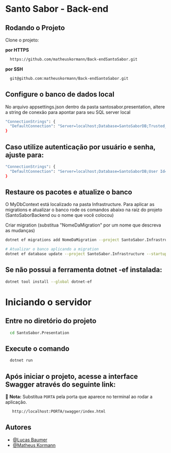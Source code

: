 
# Santo Sabor - Back-end


## Rodando o Projeto

Clone o projeto: 

**por HTTPS**

```bash
  https://github.com/matheuskormann/Back-endSantoSabor.git
```
  **por SSH**
```bash
  git@github.com:matheuskormann/Back-endSantoSabor.git
```

## Configure o banco de dados local
No arquivo appsettings.json dentro da pasta santosabor.presentation, altere a string de conexão para apontar para seu SQL server local

```bash
"ConnectionStrings": {
  "DefaultConnection": "Server=localhost;Database=SantoSaborDB;Trusted_Connection=True;TrustServerCertificate=True;"
}
```
## Caso utilize autenticação por usuário e senha, ajuste para:

```bash
"ConnectionStrings": {
  "DefaultConnection": "Server=localhost;Database=SantoSaborDB;User Id=seu_usuario;Password=sua_senha;TrustServerCertificate=True;"
}
```

## Restaure os pacotes e atualize o banco 
O MyDbContext está localizado na pasta Infrastructure. Para aplicar as migrations e atualizar o banco rode os comandos abaixo na raiz do projeto (SantoSaborBackend ou o nome que você colocou)

Criar migration (substitua "NomeDaMigration" por um nome que descreva as mudanças)
```bash
dotnet ef migrations add NomeDaMigration --project SantoSabor.Infrastructure --startup-project SantoSabor.Presentation
```

```bash
# Atualizar o banco aplicando a migration
dotnet ef database update --project SantoSabor.Infrastructure --startup-project SantoSabor.Presentation
```

## Se não possui a ferramenta dotnet -ef instalada: 

```bash
dotnet tool install --global dotnet-ef
```

# Iniciando o servidor

## Entre no diretório do projeto

```bash
  cd SantoSabor.Presentation
```

## Execute o comando 
```bash
  dotnet run
```

## Após iniciar o projeto, acesse a interface Swagger através do seguinte link:

📌 **Nota:** Substitua `PORTA` pela porta que aparece no terminal ao rodar a aplicação.
```bash
   http://localhost:PORTA/swagger/index.html
```


## Autores

- [@Lucas Baumer](https://www.github.com/lucasbaumer)
- [@Matheus Kormann](https://www.github.com/matheuskormann)


